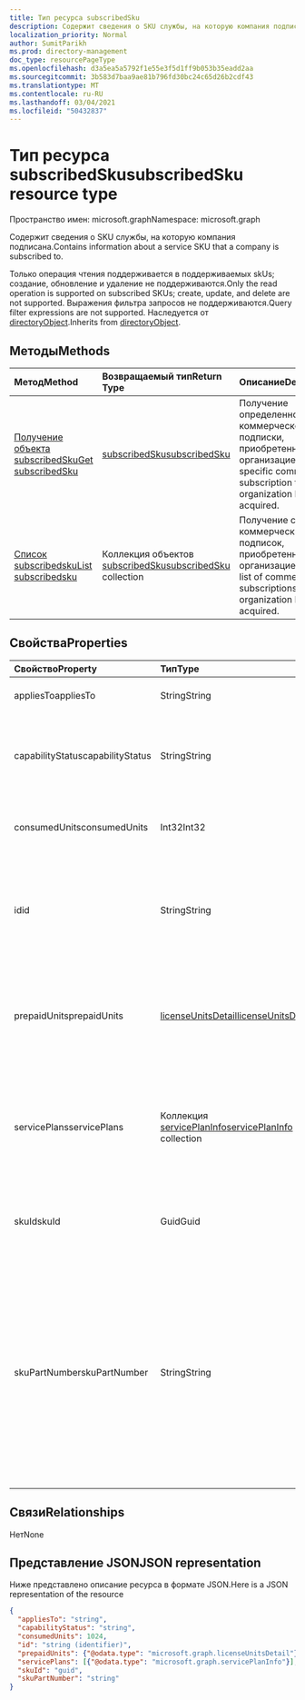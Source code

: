 ```yaml
---
title: Тип ресурса subscribedSku
description: Содержит сведения о SKU службы, на которую компания подписана.
localization_priority: Normal
author: SumitParikh
ms.prod: directory-management
doc_type: resourcePageType
ms.openlocfilehash: d3a5ea5a5792f1e55e3f5d1ff9b053b35eadd2aa
ms.sourcegitcommit: 3b583d7baa9ae81b796fd30bc24c65d26b2cdf43
ms.translationtype: MT
ms.contentlocale: ru-RU
ms.lasthandoff: 03/04/2021
ms.locfileid: "50432837"
---
```

# <a name="subscribedsku-resource-type"></a><span data-ttu-id="09e4b-103">Тип ресурса subscribedSku</span><span class="sxs-lookup"><span data-stu-id="09e4b-103">subscribedSku resource type</span></span>

<span data-ttu-id="09e4b-104">Пространство имен: microsoft.graph</span><span class="sxs-lookup"><span data-stu-id="09e4b-104">Namespace: microsoft.graph</span></span>

<span data-ttu-id="09e4b-105">Содержит сведения о SKU службы, на которую компания подписана.</span><span class="sxs-lookup"><span data-stu-id="09e4b-105">Contains information about a service SKU that a company is subscribed to.</span></span>

<span data-ttu-id="09e4b-106">Только операция чтения поддерживается в поддерживаемых skUs; создание, обновление и удаление не поддерживаются.</span><span class="sxs-lookup"><span data-stu-id="09e4b-106">Only the read operation is supported on subscribed SKUs; create, update, and delete are not supported.</span></span> <span data-ttu-id="09e4b-107">Выражения фильтра запросов не поддерживаются.</span><span class="sxs-lookup"><span data-stu-id="09e4b-107">Query filter expressions are not supported.</span></span> <span data-ttu-id="09e4b-108">Наследуется от [directoryObject](directoryobject.md).</span><span class="sxs-lookup"><span data-stu-id="09e4b-108">Inherits from [directoryObject](directoryobject.md).</span></span>

## <a name="methods"></a><span data-ttu-id="09e4b-109">Методы</span><span class="sxs-lookup"><span data-stu-id="09e4b-109">Methods</span></span>
| <span data-ttu-id="09e4b-110">Метод</span><span class="sxs-lookup"><span data-stu-id="09e4b-110">Method</span></span>           | <span data-ttu-id="09e4b-111">Возвращаемый тип</span><span class="sxs-lookup"><span data-stu-id="09e4b-111">Return Type</span></span>    |<span data-ttu-id="09e4b-112">Описание</span><span class="sxs-lookup"><span data-stu-id="09e4b-112">Description</span></span>|
|:---------------|:--------|:----------|
|[<span data-ttu-id="09e4b-113">Получение объекта subscribedSku</span><span class="sxs-lookup"><span data-stu-id="09e4b-113">Get subscribedSku</span></span>](../api/subscribedsku-get.md) | [<span data-ttu-id="09e4b-114">subscribedSku</span><span class="sxs-lookup"><span data-stu-id="09e4b-114">subscribedSku</span></span>](subscribedsku.md) |<span data-ttu-id="09e4b-115">Получение определенной коммерческой подписки, приобретенной организацией.</span><span class="sxs-lookup"><span data-stu-id="09e4b-115">Get a specific commercial subscription that an organization has acquired.</span></span>|
|[<span data-ttu-id="09e4b-116">Список subscribedsku</span><span class="sxs-lookup"><span data-stu-id="09e4b-116">List subscribedsku</span></span>](../api/subscribedsku-list.md) | <span data-ttu-id="09e4b-117">Коллекция объектов [subscribedSku](subscribedsku.md)</span><span class="sxs-lookup"><span data-stu-id="09e4b-117">[subscribedSku](subscribedsku.md) collection</span></span> |<span data-ttu-id="09e4b-118">Получение списка коммерческих подписок, приобретенных организацией.</span><span class="sxs-lookup"><span data-stu-id="09e4b-118">Get the list of commercial subscriptions that an organization has acquired.</span></span>|

## <a name="properties"></a><span data-ttu-id="09e4b-119">Свойства</span><span class="sxs-lookup"><span data-stu-id="09e4b-119">Properties</span></span>
| <span data-ttu-id="09e4b-120">Свойство</span><span class="sxs-lookup"><span data-stu-id="09e4b-120">Property</span></span>     | <span data-ttu-id="09e4b-121">Тип</span><span class="sxs-lookup"><span data-stu-id="09e4b-121">Type</span></span>   |<span data-ttu-id="09e4b-122">Описание</span><span class="sxs-lookup"><span data-stu-id="09e4b-122">Description</span></span>|
|:---------------|:--------|:----------|
|<span data-ttu-id="09e4b-123">appliesTo</span><span class="sxs-lookup"><span data-stu-id="09e4b-123">appliesTo</span></span>|<span data-ttu-id="09e4b-124">String</span><span class="sxs-lookup"><span data-stu-id="09e4b-124">String</span></span>| <span data-ttu-id="09e4b-125">Например, User или Company.</span><span class="sxs-lookup"><span data-stu-id="09e4b-125">For example, "User" or "Company".</span></span> |
|<span data-ttu-id="09e4b-126">capabilityStatus</span><span class="sxs-lookup"><span data-stu-id="09e4b-126">capabilityStatus</span></span>|<span data-ttu-id="09e4b-127">String</span><span class="sxs-lookup"><span data-stu-id="09e4b-127">String</span></span>|  <span data-ttu-id="09e4b-128">Возможные значения: `Enabled`, `Warning`, `Suspended`, `Deleted`, `LockedOut`.</span><span class="sxs-lookup"><span data-stu-id="09e4b-128">Possible values are: `Enabled`, `Warning`, `Suspended`, `Deleted`, `LockedOut`.</span></span> |
|<span data-ttu-id="09e4b-129">consumedUnits</span><span class="sxs-lookup"><span data-stu-id="09e4b-129">consumedUnits</span></span>|<span data-ttu-id="09e4b-130">Int32</span><span class="sxs-lookup"><span data-stu-id="09e4b-130">Int32</span></span>| <span data-ttu-id="09e4b-131">Количество лицензий, которые были назначены.</span><span class="sxs-lookup"><span data-stu-id="09e4b-131">The number of licenses that have been assigned.</span></span> |
|<span data-ttu-id="09e4b-132">id</span><span class="sxs-lookup"><span data-stu-id="09e4b-132">id</span></span>|<span data-ttu-id="09e4b-133">String</span><span class="sxs-lookup"><span data-stu-id="09e4b-133">String</span></span>| <span data-ttu-id="09e4b-134">Уникальный идентификатор объекта sku, подписка на который выполнена.</span><span class="sxs-lookup"><span data-stu-id="09e4b-134">The unique identifier for the subscribed sku object.</span></span> <span data-ttu-id="09e4b-135">Key, not nullable.</span><span class="sxs-lookup"><span data-stu-id="09e4b-135">Key, not nullable.</span></span> |
|<span data-ttu-id="09e4b-136">prepaidUnits</span><span class="sxs-lookup"><span data-stu-id="09e4b-136">prepaidUnits</span></span>|[<span data-ttu-id="09e4b-137">licenseUnitsDetail</span><span class="sxs-lookup"><span data-stu-id="09e4b-137">licenseUnitsDetail</span></span>](licenseunitsdetail.md)| <span data-ttu-id="09e4b-138">Сведения о количестве и состоянии предварительно оплаченных лицензий.</span><span class="sxs-lookup"><span data-stu-id="09e4b-138">Information about the number and status of prepaid licenses.</span></span> |
|<span data-ttu-id="09e4b-139">servicePlans</span><span class="sxs-lookup"><span data-stu-id="09e4b-139">servicePlans</span></span>|<span data-ttu-id="09e4b-140">Коллекция [servicePlanInfo](serviceplaninfo.md)</span><span class="sxs-lookup"><span data-stu-id="09e4b-140">[servicePlanInfo](serviceplaninfo.md) collection</span></span>| <span data-ttu-id="09e4b-141">Сведения о планах обслуживания, доступных в отношении SKU.</span><span class="sxs-lookup"><span data-stu-id="09e4b-141">Information about the service plans that are available with the SKU.</span></span> <span data-ttu-id="09e4b-142">Не является недействительным</span><span class="sxs-lookup"><span data-stu-id="09e4b-142">Not nullable</span></span> |
|<span data-ttu-id="09e4b-143">skuId</span><span class="sxs-lookup"><span data-stu-id="09e4b-143">skuId</span></span>|<span data-ttu-id="09e4b-144">Guid</span><span class="sxs-lookup"><span data-stu-id="09e4b-144">Guid</span></span>| <span data-ttu-id="09e4b-145">Уникальный идентификатор (GUID) для SKU службы.</span><span class="sxs-lookup"><span data-stu-id="09e4b-145">The unique identifier (GUID) for the service SKU.</span></span> |
|<span data-ttu-id="09e4b-146">skuPartNumber</span><span class="sxs-lookup"><span data-stu-id="09e4b-146">skuPartNumber</span></span>|<span data-ttu-id="09e4b-147">String</span><span class="sxs-lookup"><span data-stu-id="09e4b-147">String</span></span>| <span data-ttu-id="09e4b-148">Артикул SKU, например: AAD_PREMIUM или RMSBASIC.</span><span class="sxs-lookup"><span data-stu-id="09e4b-148">The SKU part number; for example: "AAD_PREMIUM" or "RMSBASIC".</span></span> <span data-ttu-id="09e4b-149">Чтобы получить список коммерческих подписок, приобретенных организацией, см. в [журнале List subscribedSkus.](../api/subscribedsku-list.md)</span><span class="sxs-lookup"><span data-stu-id="09e4b-149">To get a list of commercial subscriptions that an organization has acquired, see [List subscribedSkus](../api/subscribedsku-list.md).</span></span>|

## <a name="relationships"></a><span data-ttu-id="09e4b-150">Связи</span><span class="sxs-lookup"><span data-stu-id="09e4b-150">Relationships</span></span>
<span data-ttu-id="09e4b-151">Нет</span><span class="sxs-lookup"><span data-stu-id="09e4b-151">None</span></span>

## <a name="json-representation"></a><span data-ttu-id="09e4b-152">Представление JSON</span><span class="sxs-lookup"><span data-stu-id="09e4b-152">JSON representation</span></span>

<span data-ttu-id="09e4b-153">Ниже представлено описание ресурса в формате JSON.</span><span class="sxs-lookup"><span data-stu-id="09e4b-153">Here is a JSON representation of the resource</span></span>

<!--{
  "blockType": "resource",
  "optionalProperties": [],
  "keyProperty": "id",
  "baseType": "microsoft.graph.entity",
  "@odata.type": "microsoft.graph.subscribedSku",
  "@odata.annotations": [
    {
      "capabilities": {
        "skippable": false,
        "toppable": false,
        "countable": false,
        "expandable": false,
        "filterable": false,
        "referenceable": false,
        "selectable": false
      }
    }
  ]
}-->

```json
{
  "appliesTo": "string",
  "capabilityStatus": "string",
  "consumedUnits": 1024,
  "id": "string (identifier)",
  "prepaidUnits": {"@odata.type": "microsoft.graph.licenseUnitsDetail"},
  "servicePlans": [{"@odata.type": "microsoft.graph.servicePlanInfo"}],
  "skuId": "guid",
  "skuPartNumber": "string"
}

```
<!-- uuid: 8fcb5dbc-d5aa-4681-8e31-b001d5168d79
2015-10-25 14:57:30 UTC -->
<!-- {
  "type": "#page.annotation",
  "description": "subscribedSku resource",
  "keywords": "",
  "section": "documentation",
  "tocPath": ""
}-->

